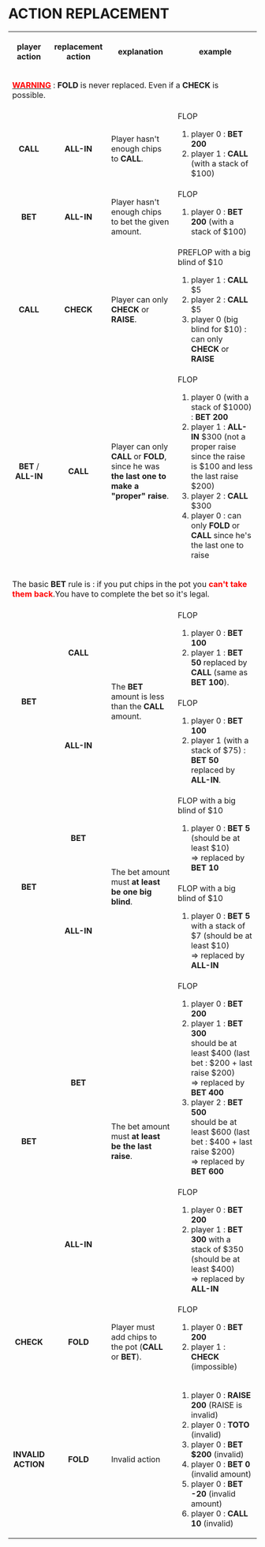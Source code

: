 <h1>ACTION REPLACEMENT</h1>
<!--<style>
table, td, th {
	border: 1px solid #000;
	border-collapse: collapse;
}
</style>-->
<table>
	<tr height="80">
		<th align="center">player action</th>
		<th align="center">replacement action</th>
		<th align="center">explanation</th>
		<th align="center">example</th>
	</tr>
	<tr>
		<td align="left" colspan="4" height="80"><u><b style="color:red">WARNING</b></u> : <b>FOLD</b> is never replaced. Even if a <b>CHECK</b> is possible.
		</td>
	</tr>
	<tr>
		<td align="center"><b>CALL</b></td>
		<td align="center"><b>ALL-IN</b></td>
		<td align="left">Player hasn't enough chips to <b>CALL</b>.
		</td>
		<td align="left">FLOP
			<ol>
				<li>player 0 : <b>BET 200</b></li>
				<li>player 1 : <b>CALL</b> (with a stack of $100)
				</li>
			</ol>
		</td>
	</tr>
	<tr>
		<td align="center"><b>BET</b></td>
		<td align="center"><b>ALL-IN</b></td>
		<td align="left">Player hasn't enough chips to bet the given
			amount.</td>
		<td align="left">FLOP
			<ol>
				<li>player 0 : <b>BET 200</b> (with a stack of $100)
				</li>
			</ol>
		</td>
	</tr>
	<tr>
		<td align="center"><b>CALL</b></td>
		<td align="center"><b>CHECK</b></td>
		<td align="left">Player can only <b>CHECK</b> or <b>RAISE</b>.
		</td>
		<td align="left">PREFLOP with a big blind of $10
			<ol>
				<li>player 1 : <b>CALL</b> $5
				</li>
				<li>player 2 : <b>CALL</b> $5
				</li>
				<li>player 0 (big blind for $10) : can only <b>CHECK</b> or <b>RAISE</b></li>
			</ol>
		</td>
	</tr>
	<tr>
		<td align="center"><b>BET</b> / <b>ALL-IN</b></td>
		<td align="center"><b>CALL</b></td>
		<td align="left">Player can only <b>CALL</b> or <b>FOLD</b>,
			since he was <b>the last one to make a "proper" raise</b>.
		</td>
		<td align="left">FLOP
			<ol>
				<li>player 0 (with a stack of $1000) : <b>BET 200</b></li>
				<li>player 1 : <b>ALL-IN</b> $300 (not a proper raise since
					the raise is $100 and less the last raise $200)
				</li>
				<li>player 2 : <b>CALL</b> $300
				</li>
				<li>player 0 : can only <b>FOLD</b> or <b>CALL</b> since he's
					the last one to raise
				</li>
			</ol>
		</td>
	</tr>
	<tr>
		<td align="left" colspan="4" height="80">The basic <b>BET</b>
			rule is : if you put chips in the pot you <b style="color:red">can't take them back</b>.You
			have to complete the bet so it's legal.
		</td>
	</tr>
	<tr>
		<td align="center" rowspan="2"><b>BET</b></td>
		<td align="center"><b>CALL</b></td>
		<td align="left" rowspan="2">The <b>BET</b> amount is less than the <b>CALL</b> amount.
		</td>
		<td align="left">FLOP
			<ol>
				<li>player 0 : <b>BET 100</b>
				</li>
				<li>player 1 : <b>BET 50</b> replaced by <b>CALL</b> (same as <b>BET 100</b>).
				</li>
			</ol>
		</td>
	</tr>
	<tr>
		<td align="center"><b>ALL-IN</b></td>
		<td align="left">FLOP
			<ol>
				<li>player 0 : <b>BET 100</b>
				</li>
				<li>player 1 (with a stack of $75) : <b>BET 50</b> replaced by <b>ALL-IN</b>.
				</li>
			</ol>
		</td>
	</tr>
	<tr>
		<td align="center" rowspan="2"><b>BET</b></td>
		<td align="center"><b>BET</b></td>
		<td align="left" rowspan="2">The bet amount must <b>at least
				be one big blind</b>.
		</td>
		<td align="left">FLOP with a big blind of $10
			<ol>
				<li>player 0 : <b>BET 5</b> (should be at least $10)<br />=>
					replaced by <b>BET 10</b>
				</li>
			</ol>
		</td>
	</tr>
	<tr>
		<td align="center"><b>ALL-IN</b></td>
		<td align="left">FLOP with a big blind of $10
			<ol>
				<li>player 0 : <b>BET 5</b> with a stack of $7 (should be at
					least $10)<br />=> replaced by <b>ALL-IN</b>
				</li>
			</ol>
		</td>
	</tr>
	<tr>
		<td align="center" rowspan="2"><b>BET</b></td>
		<td align="center"><b>BET</b></td>
		<td align="left" rowspan="2">The bet amount must <b>at least
				be the last raise</b>.
		</td>
		<td align="left">FLOP
			<ol>
				<li>player 0 : <b>BET 200</b></li>
				<li>player 1 : <b>BET 300</b><br />should be at least $400
					(last bet : $200 + last raise $200)<br />=> replaced by <b>BET
						400</b>
				</li>
				<li>player 2 : <b>BET 500</b><br />should be at least $600
					(last bet : $400 + last raise $200)<br />=> replaced by <b>BET
						600</b>
				</li>
			</ol>
		</td>
	</tr>
	<tr>
		<td align="center"><b>ALL-IN</b></td>
		</td>
		<td align="left">FLOP
			<ol>
				<li>player 0 : <b>BET 200</b></li>
				<li>player 1 : <b>BET 300</b> with a stack of $350 (should be
					at least $400)<br />=> replaced by <b>ALL-IN</b>
				</li>
			</ol>
		</td>
	</tr>
	<tr>
		<td align="center"><b>CHECK</b></td>
		<td align="center"><b>FOLD</b></td>
		<td align="left">Player must add chips to the pot (<b>CALL</b> or
			<b>BET</b>).
		</td>
		<td align="left">FLOP
			<ol>
				<li>player 0 : <b>BET 200</b></li>
				<li>player 1 : <b>CHECK</b> (impossible)</li>
			</ol>
		</td>
	</tr>
	<tr>
		<td align="center"><b>INVALID ACTION</b></td>
		<td align="center"><b>FOLD</b></td>
		<td align="left">Invalid action</td>
		<td align="left">
			<ol>
				<li>player 0 : <b>RAISE 200</b> (RAISE is invalid)
				</li>
				<li>player 0 : <b>TOTO</b> (invalid)
				</li>
				<li>player 0 : <b>BET $200</b> (invalid)
				</li>
				<li>player 0 : <b>BET 0</b> (invalid amount)
				</li>
				<li>player 0 : <b>BET -20</b> (invalid amount)
				</li>
				<li>player 0 : <b>CALL 10</b> (invalid)
				</li>
			</ol>
		</td>
	</tr>

</table>
